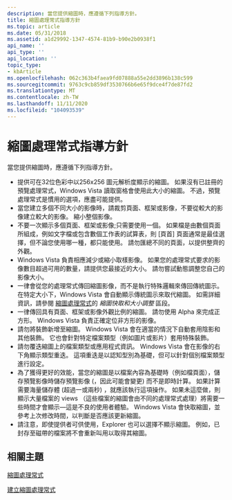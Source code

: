 ```yaml
---
description: 當您提供縮圖時，應遵循下列指導方針。
title: 縮圖處理常式指導方針
ms.topic: article
ms.date: 05/31/2018
ms.assetid: a1d29992-1347-4574-81b9-b90e2b0938f1
api_name: ''
api_type: ''
api_location: ''
topic_type:
- kbArticle
ms.openlocfilehash: 062c363b4faea9fd07888a55e2dd3896b138c599
ms.sourcegitcommit: 9763c9cb859df3530766b6e65f9dce4f7de87fd2
ms.translationtype: MT
ms.contentlocale: zh-TW
ms.lasthandoff: 11/11/2020
ms.locfileid: "104093539"
---
```

# <a name="thumbnail-handler-guidelines"></a>縮圖處理常式指導方針

當您提供縮圖時，應遵循下列指導方針。

-   提供可在32位色彩中以256x256 圖元解析度顯示的縮圖。 如果沒有已註冊的預覽處理常式，Windows Vista 讀取窗格會使用此大小的縮圖。 不過，預覽處理常式是慣用的選項，應盡可能提供。
-   當您建立多個不同大小的影像時，請裁剪頁面、框架或影像，不要從較大的影像建立較大的影像。 縮小整個影像。
-   不要一次顯示多個頁面、框架或影像;只需要使用一個。 如果檔是由數個頁面所組成，例如文字檔或包含數個工作表的試算表，則 [頁首] 頁面通常是最佳選擇，但不論您使用哪一種，都只能使用。 請勿匯總不同的頁面，以提供整齊的外觀。
-   Windows Vista 負責相應減少或縮小取樣影像。 如果您的處理常式要求的影像數目超過可用的數量，請提供您最接近的大小。 請勿嘗試動態調整您自己的影像大小。
-   一律會從您的處理常式傳回縮圖影像，而不是執行特殊邏輯來傳回傳統圖示。 在特定大小下，Windows Vista 會自動顯示傳統圖示來取代縮圖。 如需詳細資訊，請參閱 [縮圖處理常式](thumbnail-providers.md)的 *縮圖快取和大小調整* 區段。
-   一律傳回具有頁面、框架或影像外觀比例的縮圖。 請勿使用 Alpha 來完成正方形。 Windows Vista 負責正確定位非方形的影像。
-   請勿將裝飾新增至縮圖。 Windows Vista 會在適當的情況下自動套用陰影和其他裝飾。 它也會針對特定檔案類型（例如圖片或影片）套用特殊裝飾。
-   請勿覆迭縮圖上的檔案類型或應用程式資訊。 Windows Vista 會在影像的右下角顯示類型重迭。 這項重迭是以認知型別為基礎，但可以針對個別檔案類型進行設定。
-   為了獲得更好的效能，當您的縮圖是以檔案內容為基礎時（例如檔頁面），儲存預覽影像時儲存預覽影像 (，因此可能會變更) 而不是即時計算。 如果計算需要海量儲存體 (超過一或兩秒) ，就應該執行這項操作。 如果未這麼做，則顯示大量檔案的 views （這些檔案的縮圖會由不同的處理常式處理）將需要一些時間才會顯示—這是不良的使用者體驗。 Windows Vista 會快取縮圖，並參考上次修改時間，以判斷是否應該更新縮圖。
-   請注意，即使提供者可供使用，Explorer 也可以選擇不顯示縮圖。 例如，已封存至磁帶的檔案將不會重新叫用以取得其縮圖。

## <a name="related-topics"></a>相關主題

<dl> <dt>

[縮圖處理常式](thumbnail-providers.md)
</dt> <dt>

[建立縮圖處理常式](building-thumbnail-providers.md)
</dt> </dl>

 

 



